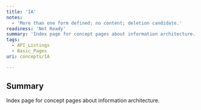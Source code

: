 ```yaml
---
title: 'IA'
notes:
  - 'More than one form defined; no content; deletion candidate.'
readiness: 'Not Ready'
summary: 'Index page for concept pages about information architecture.'
tags:
  - API_Listings
  - Basic_Pages
uri: concepts/IA

---
```

## Summary

Index page for concept pages about information architecture.

